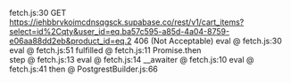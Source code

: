 fetch.js:30 
 GET https://iehbbrvkoimcdnsqgsck.supabase.co/rest/v1/cart_items?select=id%2Cqty&user_id=eq.ba57c595-a85d-4a04-8759-e06aa88dd2eb&product_id=eq.2 406 (Not Acceptable)
eval	@	fetch.js:30
eval	@	fetch.js:51
fulfilled	@	fetch.js:11
Promise.then		
step	@	fetch.js:13
eval	@	fetch.js:14
__awaiter	@	fetch.js:10
eval	@	fetch.js:41
then	@	PostgrestBuilder.js:66